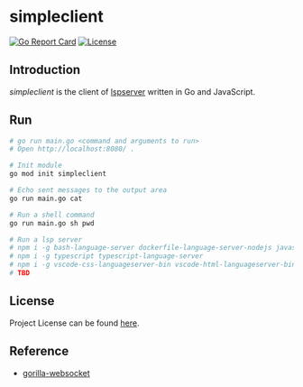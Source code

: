 # simpleclient

[![Go Report Card](https://goreportcard.com/badge/github.com/lspserver/simpleclient)](https://goreportcard.com/report/github.com/lspserver/simpleclient)
[![License](https://img.shields.io/github/license/lspserver/simpleclient.svg)](https://github.com/lspserver/simpleclient/blob/main/LICENSE)



## Introduction

*simpleclient* is the client of [lspserver](https://github.com/lspserver) written in Go and JavaScript.



## Run

```bash
# go run main.go <command and arguments to run>
# Open http://localhost:8080/ .

# Init module
go mod init simpleclient

# Echo sent messages to the output area
go run main.go cat

# Run a shell command
go run main.go sh pwd

# Run a lsp server
# npm i -g bash-language-server dockerfile-language-server-nodejs javascript-typescript-langserver
# npm i -g typescript typescript-language-server
# npm i -g vscode-css-languageserver-bin vscode-html-languageserver-bin
# TBD
```



## License

Project License can be found [here](LICENSE).



## Reference

- [gorilla-websocket](https://github.com/gorilla/websocket/tree/master/examples/command)
